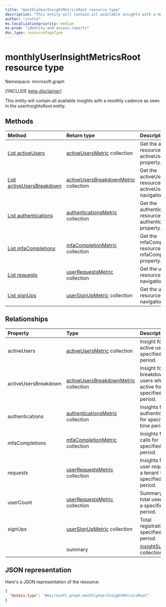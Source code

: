 ```yaml
---
title: "monthlyUserInsightMetricsRoot resource type"
description: "This entity will contain all available insights with a monthly cadence as seen in the userInsightsRoot entity."
author: "srutto"
ms.localizationpriority: medium
ms.prod: "identity-and-access-reports"
doc_type: resourcePageType
---
```


# monthlyUserInsightMetricsRoot resource type

Namespace: microsoft.graph

[!INCLUDE [beta-disclaimer](../../includes/beta-disclaimer.md)]

This entity will contain all available insights with a monthly cadence as seen in the userInsightsRoot entity.

## Methods
|Method|Return type|Description|
|:---|:---|:---|
|[List activeUsers](../api/monthlyuserinsightsmetricsroot-list-activeusers.md)|[activeUsersMetric](../resources/activeusersmetric.md) collection|Get the activeUsersMetric resources from the activeUsers navigation property.|
|[List activeUsersBreakdown](../api/monthlyuserinsightmetricsroot-list-activeusersbreakdown.md)|[activeUsersBreakdownMetric](../resources/activeusersbreakdownmetric.md) collection|Get the activeUsersBreakdownMetric resources from the activeUsersBreakdown navigation property.|
|[List authentications](../api/monthlyuserinsightmetricsroot-list-authentications.md)|[authenticationsMetric](../resources/authenticationsmetric.md) collection|Get the authenticationsMetric resources from the authentications navigation property.|
|[List mfaCompletions](../api/monthlyuserinsightmetricsroot-list-mfacompletions.md)|[mfaCompletionMetric](../resources/mfacompletionmetric.md) collection|Get the mfaCompletionMetric resources from the mfaCompletions navigation property.|
|[List requests](../api/monthlyuserinsightmetricsroot-list-requests.md)|[userRequestsMetric](../resources/userrequestsmetric.md) collection|Get the userRequestsMetric resources from the requests navigation property.|
|[List signUps](../api/monthlyuserinsightmetricsroot-list-signups.md)|[userSignUpMetric](../resources/usersignupmetric.md) collection|Get the userSignUpMetric resources from the signUps navigation property.|


## Relationships
|Property|Type|Description|
|:---|:---|:---|
|activeUsers|[activeUsersMetric](../resources/activeusersmetric.md) collection| Insight for active users for specified time period.|
|activeUsersBreakdown|[activeUsersBreakdownMetric](../resources/activeusersbreakdownmetric.md) collection| Insight for the breakdown of users who were active for specified time period.|
|authentications|[authenticationsMetric](../resources/authenticationsmetric.md) collection| Insights for authentications for specified time period.|
|mfaCompletions|[mfaCompletionMetric](../resources/mfacompletionmetric.md) collection| Insights for MFA calls for specified time period.|
|requests|[userRequestsMetric](../resources/userrequestsmetric.md) collection| Insights for all user requests to a tenant for specified time period.|
|userCount| [userRequestsMetric](../resources/usercountmetric.md) collection| Summary of total users over a specified time period.|
|signUps|[userSignUpMetric](../resources/usersignupmetric.md) collection| Total registrations for specified time period.|
||summary|[insightSummary](../resources/insightsummary.md) collection| Summary of all usage insights for specified time period.|

## JSON representation
Here's a JSON representation of the resource.
<!-- {
  "blockType": "resource",
  "keyProperty": "id",
  "@odata.type": "microsoft.graph.monthlyUserInsightMetricsRoot",
  "openType": false
}
-->
``` json
{
  "@odata.type": "#microsoft.graph.monthlyUserInsightMetricsRoot"
}
```

